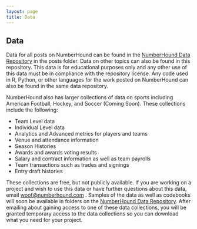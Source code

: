 ```yaml
---
layout: page
title: Data
---
```

## Data

Data for all posts on NumberHound can be found in the [NumberHound Data Repository](https://github.com/NumberHound/Data) in the posts folder. Data on other topics can also be found in this repository. This data is for educational purposes only and any other use of this data must be in compliance with the repository license. Any code used in R, Python, or other languages for the work posted on NumberHound can also be found in the same data repository.

NumberHound also has larger collections of data on sports including American Football, Hockey, and Soccer (Coming Soon). These collections include the following:

* Team Level data
* Individual Level data
* Analytics and Advanced metrics for players and teams
* Venue and attendance information
* Season Histories
* Awards and awards voting results
* Salary and contract information as well as team payrolls
* Team transactions such as trades and signings
* Entry draft histories

These collections are free, but not publicly available. If you are working on a project and wish to use this data or have further questions about this data, email woof@numberhound.com . Samples of the data as well as codebooks will soon be available in folders on the [NumberHound Data Repository](https://github.com/NumberHound/Data). After emailing about gaining access to one of these data collections, you will be granted temporary access to the data collections so you can download what you need for your project. 
